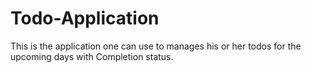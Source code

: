 # Todo-Application
This is the application one can use to manages his or her todos for the upcoming days with Completion status.
